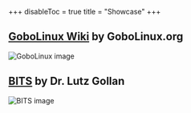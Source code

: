 +++
disableToc = true
title = "Showcase"
+++

## [GoboLinux Wiki](https://wiki.gobolinux.org/) by GoboLinux.org

![GoboLinux image](/images/showcase/gobolinux.png?width=50pc&classes=border,shadow)
## [BITS](https://bits-training.de/training/) by Dr. Lutz Gollan

![BITS image](/images/showcase/bits-train.png?width=50pc&classes=border,shadow)
